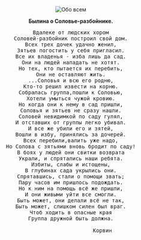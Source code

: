 &nbsp;
<p style='text-align: center'>
    <img src="/img/tit_about_all.gif" alt='Обо всем' />
</p>

<div align="center">
<b>Былина о Соловье-разбойнике.
</b>

<pre>
Вдалеке от людских хором
Соловей-разбойник построил свой дом.
Всех трех дочек удачно женил,
Зятьев погостить у себя пригласил.
Все их владенья - изба лишь да сад.
Они на людей нападать не хотят.
Но тех, кто пытается их перебить,
Они не оставляют жить.
...Соловья и всю его родню,
Кто-то решил извести на корню.
Собралась группа,пошли к Соловью,
Хотели умыться чужой кровию.
Но когда они к нему в сад пришли,
Соловья и зятьев не сразу нашли.
Соловей невидимкой по саду гулял,
И отставших от группы легко убивал.
И все же убили его и зятей,
Вошли в избу, принялись за дочерей.
Всех перебили,валить уже надо,
Но Солова с зятьями вновь бродит по саду!
В боях у людей они свитки возврата
Украли, и спрятались наши ребята.
Избиты, слабы и истощены,
В глубинах сада укрылись они.
Спрятавшись, стали о помощи звать;
Пару часов им пришлось подождать.
Но к ним на помощь всё же пришли,
И они живыми уйти все смогли.
Быть может, они делали всё не так,
Быть может, слишком силен был враг.
Чтоб ходить в опасные края
Группа дружной быть должна.

					Корвин
</pre>
</div>
